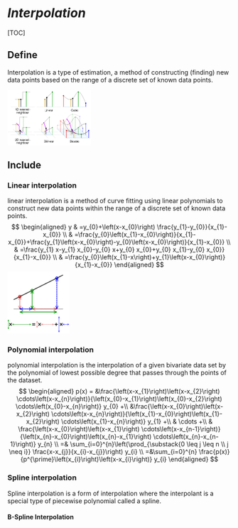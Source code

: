 # $Interpolation$

[TOC]

## Define

Interpolation is a type of estimation, a method of constructing (finding) new data points based on the range of a discrete set of known data points.



<img src="./assets/375px-Comparison_of_1D_and_2D_interpolation.svg.png" alt="img" style="zoom:50%;" />

## Include

### Linear interpolation

linear interpolation is a method of curve fitting using linear polynomials to construct new data points within the range of a discrete set of known data points.
$$
\begin{aligned}
y & =y_{0}+\left(x-x_{0}\right) \frac{y_{1}-y_{0}}{x_{1}-x_{0}} \\
& =\frac{y_{0}\left(x_{1}-x_{0}\right)}{x_{1}-x_{0}}+\frac{y_{1}\left(x-x_{0}\right)-y_{0}\left(x-x_{0}\right)}{x_{1}-x_{0}} \\
& =\frac{y_{1} x-y_{1} x_{0}-y_{0} x+y_{0} x_{0}+y_{0} x_{1}-y_{0} x_{0}}{x_{1}-x_{0}} \\
& =\frac{y_{0}\left(x_{1}-x\right)+y_{1}\left(x-x_{0}\right)}{x_{1}-x_{0}}
\end{aligned}
$$
<img src="./assets/330px-Linear_interpolation_visualisation.svg.png" alt="img" style="zoom: 42%;" />

### Polynomial interpolation

polynomial interpolation is the interpolation of a given bivariate data set by the polynomial of lowest possible degree that passes through the points of the dataset.
$$
\begin{aligned}
p(x) = &\frac{\left(x-x_{1}\right)\left(x-x_{2}\right) \cdots\left(x-x_{n}\right)}{\left(x_{0}-x_{1}\right)\left(x_{0}-x_{2}\right) \cdots\left(x_{0}-x_{n}\right)} y_{0} +\\
&\frac{\left(x-x_{0}\right)\left(x-x_{2}\right) \cdots\left(x-x_{n}\right)}{\left(x_{1}-x_{0}\right)\left(x_{1}-x_{2}\right) \cdots\left(x_{1}-x_{n}\right)} y_{1} +\\
& \cdots +\\
& \frac{\left(x-x_{0}\right)\left(x-x_{1}\right) \cdots\left(x-x_{n-1}\right)}{\left(x_{n}-x_{0}\right)\left(x_{n}-x_{1}\right) \cdots\left(x_{n}-x_{n-1}\right)} y_{n} \\
=& \sum_{i=0}^{n}\left(\prod_{\substack{0 \leq j \leq n \\
j \neq i}} \frac{x-x_{j}}{x_{i}-x_{j}}\right) y_{i}  \\
=&\sum_{i=0}^{n} \frac{p(x)}{p^{\prime}\left(x_{i}\right)\left(x-x_{i}\right)} y_{i}
\end{aligned}
$$


### Spline interpolation

Spline interpolation is a form of interpolation where the interpolant is a special type of piecewise polynomial called a spline.

#### B-Spline Interpolation

